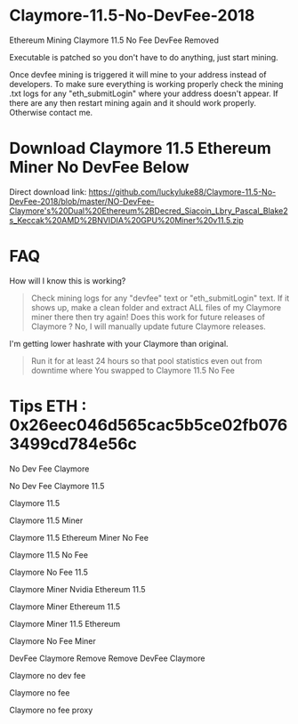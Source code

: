 # Claymore-11.5-No-DevFee-2018
Ethereum Mining Claymore 11.5 No Fee DevFee Removed

Executable is patched so you don't have to do anything, just start mining.

Once devfee mining is triggered it will mine to your address instead of developers. To make sure everything is working properly check the mining .txt logs for any "eth_submitLogin" where your address doesn't appear. If there are any then restart mining again and it should work properly. Otherwise contact me.

# Download Claymore 11.5 Ethereum Miner No DevFee Below

Direct download link: https://github.com/luckyluke88/Claymore-11.5-No-DevFee-2018/blob/master/NO-DevFee-Claymore's%20Dual%20Ethereum%2BDecred_Siacoin_Lbry_Pascal_Blake2s_Keccak%20AMD%2BNVIDIA%20GPU%20Miner%20v11.5.zip

# FAQ
How will I know this is working?
>Check mining logs for any "devfee" text or "eth_submitLogin" text. If it shows up, make a clean folder and extract ALL files of my Claymore miner there then try again!
Does this work for future releases of Claymore ?
>No, I will manually update future Claymore releases.

I'm getting lower hashrate with your Claymore than original.
>Run it for at least 24 hours so that pool statistics even out from downtime where You swapped to Claymore 11.5 No Fee

# Tips ETH : 0x26eec046d565cac5b5ce02fb0763499cd784e56c

No Dev Fee Claymore

No Dev Fee Claymore 11.5

Claymore 11.5 

Claymore 11.5 Miner

Claymore 11.5 Ethereum Miner No Fee

Claymore 11.5 No Fee 

Claymore No Fee 11.5

Claymore Miner Nvidia Ethereum 11.5

Claymore Miner Ethereum 11.5

Claymore Miner 11.5 Ethereum 

Claymore No Fee Miner 

DevFee Claymore Remove Remove DevFee Claymore

Claymore no dev fee

Claymore no fee

Claymore no fee proxy

